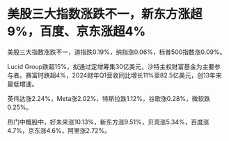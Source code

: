 

# 美股三大指数涨跌不一，新东方涨超9%，百度、京东涨超4%

美股三大指数涨跌不一，道指跌0.19%，纳指涨0.06%，标普500指数涨0.09%。

Lucid
Group跌超15%，拟通过定增筹集30亿美元，沙特主权财富基金为主要参与者。赛富时跌超4%，2024财年Q1营收同比增长11%至82.5亿美元，创13年来最低增速。

英伟达涨2.24%，Meta涨2.02%，特斯拉跌1.12%，谷歌涨0.28%，微软跌0.25%。

热门中概股中，好未来涨10.13%，新东方涨9.51%，贝壳涨5.34%，百度涨4.7%，京东涨4.6%，阿里涨2.72%。

